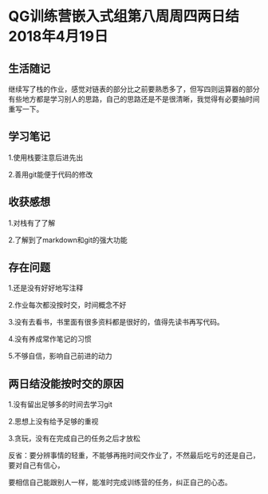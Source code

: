 # QG训练营嵌入式组第八周周四两日结2018年4月19日

## 生活随记

继续写了栈的作业，感觉对链表的部分比之前要熟悉多了，但写四则运算器的部分有些地方都是学习别人的思路，自己的思路还是不是很清晰，我觉得有必要抽时间重写一下。

## 学习笔记

1.使用栈要注意后进先出

2.善用git能便于代码的修改

## 收获感想

1.对栈有了了解

2.了解到了markdown和git的强大功能

## 存在问题

1.还是没有好好地写注释

2.作业每次都没按时交，时间概念不好

3.没有去看书，书里面有很多资料都是很好的，值得先读书再写代码。

4.没有养成常作笔记的习惯

5.不够自信，影响自己前进的动力

## 两日结没能按时交的原因

1.没有留出足够多的时间去学习git

2.思想上没有给予足够的重视

3.贪玩，没有在完成自己的任务之后才放松

反省：要分辨事情的轻重，不能够再拖时间交作业了，不然最后吃亏的还是自己，要对自己有信心，

要相信自己能跟别人一样，能准时完成训练营的任务，纠正自己的心态。